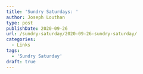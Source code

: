 ```yaml
---
title: 'Sundry Saturdays: '
author: Joseph Louthan
type: post
publishDate: 2020-09-26
url: /sundry-saturday/2020-09-26-sundry-saturday/
categories:
  - Links
tags:
  - 'Sundry Saturday'
draft: true
---
```

